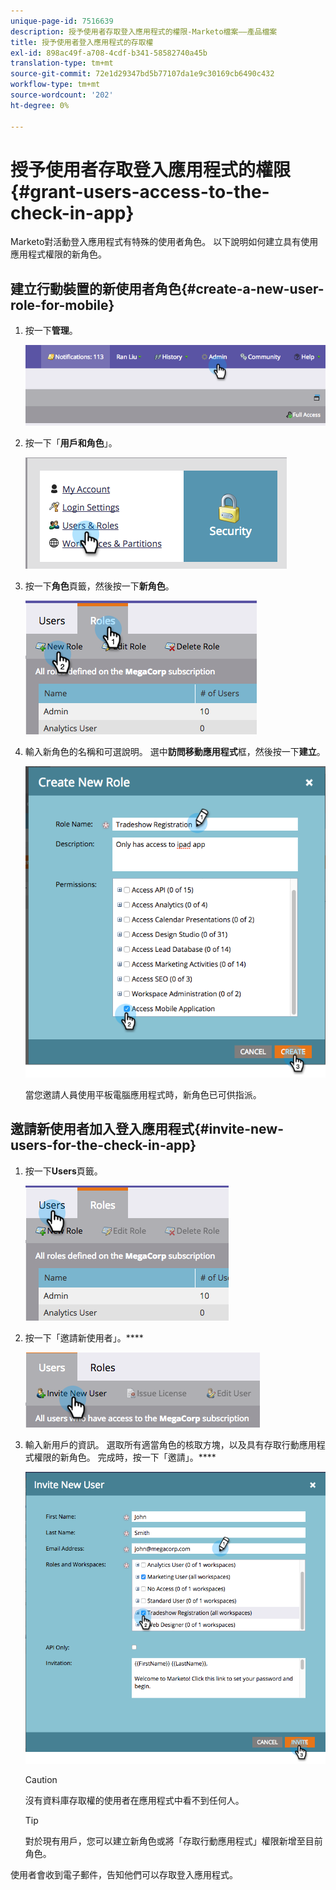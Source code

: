 ```yaml
---
unique-page-id: 7516639
description: 授予使用者存取登入應用程式的權限-Marketo檔案——產品檔案
title: 授予使用者登入應用程式的存取權
exl-id: 898ac49f-a708-4cdf-b341-58582740a45b
translation-type: tm+mt
source-git-commit: 72e1d29347bd5b77107da1e9c30169cb6490c432
workflow-type: tm+mt
source-wordcount: '202'
ht-degree: 0%

---
```


# 授予使用者存取登入應用程式的權限{#grant-users-access-to-the-check-in-app}

Marketo對活動登入應用程式有特殊的使用者角色。 以下說明如何建立具有使用應用程式權限的新角色。

## 建立行動裝置的新使用者角色{#create-a-new-user-role-for-mobile}

1. 按一下&#x200B;**管理**。

   ![](assets/image2015-6-2-10-3a39-3a31.png)

1. 按一下「**用戶和角色**」。

   ![](assets/image2015-6-2-10-3a56-3a0.png)

1. 按一下&#x200B;**角色**&#x200B;頁籤，然後按一下&#x200B;**新角色**。

   ![](assets/image2015-6-2-11-3a3-3a23.png)

1. 輸入新角色的名稱和可選說明。 選中&#x200B;**訪問移動應用程式**&#x200B;框，然後按一下&#x200B;**建立**。

   ![](assets/image2015-6-2-11-3a4-3a58.png)

   當您邀請人員使用平板電腦應用程式時，新角色已可供指派。

## 邀請新使用者加入登入應用程式{#invite-new-users-for-the-check-in-app}

1. 按一下&#x200B;**Users**&#x200B;頁籤。

   ![](assets/image2015-6-2-11-3a10-3a42.png)

1. 按一下「邀請新使用者」。****

   ![](assets/image2015-6-2-11-3a11-3a32.png)

1. 輸入新用戶的資訊。 選取所有適當角色的核取方塊，以及具有存取行動應用程式權限的新角色。 完成時，按一下「邀請」。****

   ![](assets/image2015-6-2-11-3a16-3a26.png)

   >[!CAUTION]
   >
   >沒有資料庫存取權的使用者在應用程式中看不到任何人。

   >[!TIP]
   >
   >對於現有用戶，您可以建立新角色或將「存取行動應用程式」權限新增至目前角色。

使用者會收到電子郵件，告知他們可以存取登入應用程式。
